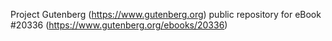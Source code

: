 Project Gutenberg (https://www.gutenberg.org) public repository for eBook #20336 (https://www.gutenberg.org/ebooks/20336)
